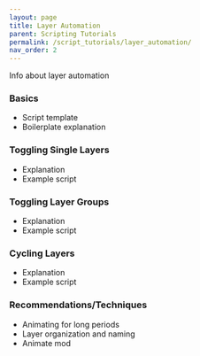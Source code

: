 ```yaml
---
layout: page
title: Layer Automation
parent: Scripting Tutorials
permalink: /script_tutorials/layer_automation/
nav_order: 2
---
```


Info about layer automation

### Basics
- Script template
- Boilerplate explanation

### Toggling Single Layers
- Explanation
- Example script

### Toggling Layer Groups
- Explanation
- Example script

### Cycling Layers
- Explanation
- Example script

### Recommendations/Techniques
- Animating for long periods
- Layer organization and naming
- Animate mod
